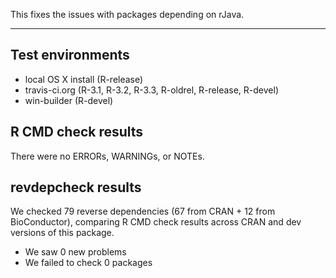 This fixes the issues with packages depending on rJava.

---

## Test environments

* local OS X install (R-release)
* travis-ci.org (R-3.1, R-3.2, R-3.3, R-oldrel, R-release, R-devel)
* win-builder (R-devel)

## R CMD check results

There were no ERRORs, WARNINGs, or NOTEs.

## revdepcheck results

We checked 79 reverse dependencies (67 from CRAN + 12 from BioConductor), comparing R CMD check results across CRAN and dev versions of this package.

 * We saw 0 new problems
 * We failed to check 0 packages
